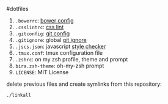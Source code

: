 #dotfiles

1. `.bowerrc`: [bower config](https://github.com/bower/bower#custom-install-directory)
1. `.csslintrc`: [css lint](https://github.com/stubbornella/csslint/wiki/Rules)
1. `.gitconfig`: [git config](http://git-scm.com/docs/git-config)
1. `.gitignore`: global [git ignore](https://help.github.com/articles/ignoring-files)
1. `.jscs.json`: javascript [style checker](https://npmjs.org/package/jscs)
1. `.tmux.conf`: tmux configuration file
1. `.zshrc`: on my zsh profile, theme and prompt
1. `bira.zsh-theme`: oh-my-zsh prompt
1. `LICENSE`: MIT License

delete previous files and create symlinks from this repository:

```
./linkall
```
